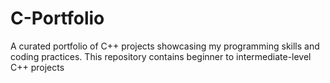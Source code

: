 # C-Portfolio
A curated portfolio of C++ projects showcasing my programming skills and coding practices. This repository contains beginner to intermediate-level C++ projects
